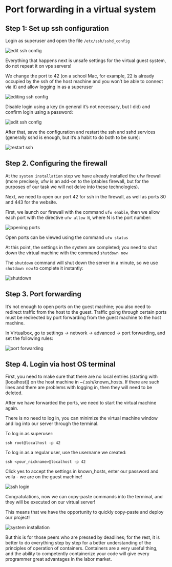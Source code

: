 # Port forwarding in a virtual system

## Step 1: Set up ssh configuration

Login as superuser and open the file ```/etc/ssh/sshd_config```

![edit ssh config](media/ports_forwarding/step_0.png)

Everything that happens next is unsafe settings for the virtual guest system, do not repeat it on vps servers!

We change the port to 42 (on a school Mac, for example, 22 is already occupied by the ssh of the host machine and you won’t be able to connect via it) and allow logging in as a superuser

![editing ssh config](media/ports_forwarding/step_1.png)

Disable login using a key (in general it’s not necessary, but I did) and confirm login using a password:

![edit ssh config](media/ports_forwarding/step_2.png)

After that, save the configuration and restart the ssh and sshd services (generally sshd is enough, but it’s a habit to do both to be sure):

![restart ssh](media/ports_forwarding/step_3.png)

## Step 2. Configuring the firewall

At the ``system installation`` step we have already installed the ufw firewall (more precisely, ufw is an add-on to the iptables firewall, but for the purposes of our task we will not delve into these technologies).

Next, we need to open our port 42 for ssh in the firewall, as well as ports 80 and 443 for the website.

First, we launch our firewall with the command ```ufw enable```, then we allow each port with the directive ```ufw allow N```, where N is the port number:

![opening ports](media/ports_forwarding/step_4.png)

Open ports can be viewed using the command ```ufw status```

At this point, the settings in the system are completed; you need to shut down the virtual machine with the command ```shutdown now```

The ```shutdown``` command will shut down the server in a minute, so we use ```shutdown now``` to complete it instantly:

![shutdown](media/ports_forwarding/step_5.png)

## Step 3. Port forwarding

It’s not enough to open ports on the guest machine; you also need to redirect traffic from the host to the guest. Traffic going through certain ports must be redirected by port forwarding from the guest machine to the host machine.

In Virtualbox, go to settings -> network -> advanced -> port forwarding, and set the following rules:

![port forwarding](media/ports_forwarding/step_6.png)

## Step 4. Login via host OS terminal

First, you need to make sure that there are no local entries (starting with [localhost]) on the host machine in ~/.ssh/known_hosts. If there are such lines and there are problems with logging in, then they will need to be deleted.

After we have forwarded the ports, we need to start the virtual machine again.

There is no need to log in, you can minimize the virtual machine window and log into our server through the terminal.

To log in as superuser:

```ssh root@localhost -p 42```

To log in as a regular user, use the username we created:

```ssh <your_nickname>@localhost -p 42```

Click yes to accept the settings in known_hosts, enter our password and voila - we are on the guest machine!

![ssh login](media/ports_forwarding/step_7.png)

Congratulations, now we can copy-paste commands into the terminal, and they will be executed on our virtual server!

This means that we have the opportunity to quickly copy-paste and deploy our project!

![system installation](media/stickers/pasco.png)

But this is for those peers who are pressed by deadlines; for the rest, it is better to do everything step by step for a better understanding of the principles of operation of containers. Containers are a very useful thing, and the ability to competently containerize your code will give every programmer great advantages in the labor market.
